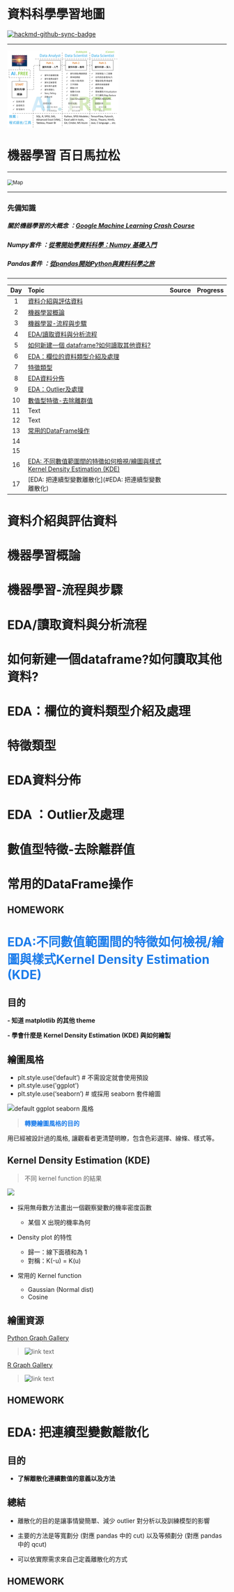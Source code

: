# 資料科學學習地圖

[![hackmd-github-sync-badge](https://hackmd.io/MJUqlpCzTe2lABohydZQZQ/badge)](https://hackmd.io/MJUqlpCzTe2lABohydZQZQ)


---

<img src="https://github.com/chenkenanalytic/img/blob/master/spe-ke/%E5%AD%B8%E7%BF%92%E8%97%8D%E5%9C%96.jpg?raw=true" style="zoom: 25%;" />

# 機器學習 百日馬拉松

---

<img src="https://camo.githubusercontent.com/097fbf775d6614c786514b800ce9f475ed01d3f3/68747470733a2f2f692e696d6775722e636f6d2f7a4931307a6a352e706e67" alt="Map" style="zoom:80%;" />

---

### 先備知識

##### 關於機器學習的大概念 ：[Google Machine Learning Crash Course](https://developers.google.com/machine-learning/crash-course/ml-intro)

##### Numpy套件                         ：[從零開始學資料科學：Numpy 基礎入門](https://blog.techbridge.cc/2017/07/28/data-science-101-numpy-tutorial/)

##### Pandas套件                         ：[從pandas開始Python與資料科學之旅 ](https://medium.com/datainpoint/%E5%BE%9E-pandas-%E9%96%8B%E5%A7%8B-python-%E8%88%87%E8%B3%87%E6%96%99%E7%A7%91%E5%AD%B8%E4%B9%8B%E6%97%85-8dee36796d4a)

---


| Day | Topic                                                                                | Source | Progress |
|:---:|:------------------------------------------------------------------------------------ | ------ | --- |
|  1  | [資料介紹與評估資料](#Day-1-資料介紹與評估資料)                                      |        |     |
|  2  | [機器學習概論](#機器學習概論)                                                        |        |     |
|  3  | [機器學習-流程與步驟](#機器學習-流程與步驟)                                          |        |     |
|  4  | [EDA/讀取資料與分析流程](#EDA/讀取資料與分析流程)                                    |        |     |
|  5  | [如何新建一個 dataframe?如何讀取其他資料?](#如何新建一個dataframe?如何讀取其他資料?) |        |     |
|  6  | [EDA：欄位的資料類型介紹及處理](#EDA：欄位的資料類型介紹及處理)                      |        |     |
|  7  | [特徵類型](#特徵類型)                                                                |        |     |
|  8  | [EDA資料分佈](#EDA資料分佈)                                                          |        |     |
|  9  | [EDA：Outlier及處理](#EDA：Outlier及處理)                                      |        |     |
| 10  | [數值型特徵-去除離群值](#數值型特徵-去除離群值)                                      |        |     |
| 11  | Text                                                                                 |        |     |
| 12  | Text                                                                                 |        |     |
| 13  | [常用的DataFrame操作](#常用的DataFrame操作)                                          |        |     |
| 14 |  | | |
| 15 |  | | |
| 16 | [EDA: 不同數值範圍間的特徵如何檢視/繪圖與樣式Kernel Density Estimation (KDE)](#EDA:不同數值範圍間的特徵如何檢視/繪圖與樣式Kernel-Density-Estimation-\(KDE\)) | | |
| 17 | [EDA: 把連續型變數離散化](#EDA: 把連續型變數離散化) | | |

# 資料介紹與評估資料
# 機器學習概論
# 機器學習-流程與步驟
# EDA/讀取資料與分析流程
# 如何新建一個dataframe?如何讀取其他資料?
# EDA：欄位的資料類型介紹及處理
# 特徵類型
# EDA資料分佈
# EDA ：Outlier及處理
# 數值型特徵-去除離群值
# 
# 

# 常用的DataFrame操作
## HOMEWORK

# <font color=#1B7CEB>EDA:不同數值範圍間的特徵如何檢視/繪圖與樣式Kernel Density Estimation (KDE)</font>

## 目的

**- 知道 matplotlib 的其他 theme**

**- 學會什麼是 Kernel Density Estimation (KDE) 與如何繪製**

## 繪圖風格

- plt.style.use(‘default’) # 不需設定就會使用預設
- plt.style.use('ggplot')
- plt.style.use(‘seaborn’) # 或採用 seaborn 套件繪圖

![ default ggplot seaborn 風格](https://ai100-fileentity.cupoy.com/ml100/dailytask/1586225294169/1594093518238)



> **<font color=#1B7CEB> 轉變繪圖風格的目的 </font>**

用已經被設計過的風格, 讓觀看者更清楚明瞭，包含色彩選擇、線條、樣式等。

## Kernel Density Estimation (KDE)

> 不同 kernel function 的結果

![](https://ai100-fileentity.cupoy.com/ml100/dailytask/1586225294169/1594009345517)

- 採用無母數方法畫出一個觀察變數的機率密度函數
  - 某個 X 出現的機率為何
  
- Density plot 的特性
  - 歸一：線下面積和為 1
  - 對稱：K(-u) = K(u)
  
- 常用的 Kernel function
  - Gaussian (Normal dist)
  - Cosine
  

## 繪圖資源

[Python Graph Gallery](https://python-graph-gallery.com/)
> ![link text](https://ai100-fileentity.cupoy.com/ml100/dailytask/1586225294169/1594010130470)

[R Graph Gallery](https://www.r-graph-gallery.com/)
> ![link text](https://ai100-fileentity.cupoy.com/ml100/dailytask/1586225294169/1594010232046)

## HOMEWORK

# EDA: 把連續型變數離散化

## 目的

- **了解離散化連續數值的意義以及方法**

## 總結

- 離散化的目的是讓事情變簡單、減少 outlier 對分析以及訓練模型的影響

- 主要的方法是等寬劃分 (對應 pandas 中的 cut) 以及等頻劃分 (對應 pandas 中的 qcut)

- 可以依實際需求來自己定義離散化的方式

## HOMEWORK

  



